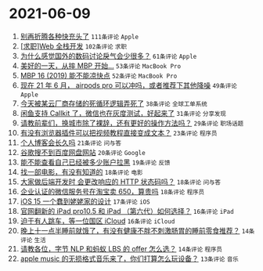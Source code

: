 # 2021-06-09

1. [别再折腾各种快充头了](https://www.v2ex.com/t/782291) `111条评论` `Apple`
1. [[求职]Web 全栈开发](https://www.v2ex.com/t/782290) `102条评论` `求职`
1. [为什么感觉国外的数码讨论戾气会少很多？](https://www.v2ex.com/t/782317) `61条评论` `Apple`
1. [美好的一天，从摔 MBP 开始...](https://www.v2ex.com/t/782320) `53条评论` `MacBook Pro`
1. [MBP 16 (2019) 能不能凉快点](https://www.v2ex.com/t/782299) `52条评论` `MacBook Pro`
1. [现在 21 年 6 月， airpods pro 可以冲吗，或者推荐下其他降噪](https://www.v2ex.com/t/782310) `49条评论` `Apple`
1. [今天被某云厂商存储的死循环逻辑弄死了](https://www.v2ex.com/t/782414) `38条评论` `全球工单系统`
1. [闲鱼支持 Callkit 了，微信也在灰度测试，好起来了](https://www.v2ex.com/t/782382) `31条评论` `分享发现`
1. [请教前辈们，换城市除了裸辞，还有更好的操作方法吗？](https://www.v2ex.com/t/782313) `29条评论` `职场话题`
1. [有没有浏览器插件可以把视频教程直接变成文本？](https://www.v2ex.com/t/782409) `23条评论` `程序员`
1. [个人博客会长久吗](https://www.v2ex.com/t/782405) `21条评论` `问与答`
1. [谷歌搜不到百度网盘网站](https://www.v2ex.com/t/782373) `20条评论` `Google`
1. [能不能查看自己已经被多少账户拉黑](https://www.v2ex.com/t/782294) `19条评论` `反馈`
1. [找一部电影，有没有知道的](https://www.v2ex.com/t/782416) `18条评论` `电影`
1. [大家做后端开发时 会更改响应的 HTTP 状态码吗？](https://www.v2ex.com/t/782322) `18条评论` `问与答`
1. [企业认证的微信服务号在淘宝卖 650，算贵吗](https://www.v2ex.com/t/782321) `18条评论` `程序员`
1. [iOS 15 一个蠢到姥姥家的设计](https://www.v2ex.com/t/782300) `17条评论` `iOS`
1. [官网翻新的 iPad pro10.5 和 iPad （第六代）如何选择？](https://www.v2ex.com/t/782323) `16条评论` `iPad`
1. [迫于有人跳车，等一位国区 iCloud](https://www.v2ex.com/t/782293) `16条评论` `iCloud`
1. [晚上十一点半睡前就饿了，有没有健康不胖不刺激肠胃的睡前零食推荐？](https://www.v2ex.com/t/782396) `14条评论` `生活`
1. [请教各位，字节 NLP 和蚂蚁 LBS 的 offer 怎么选？](https://www.v2ex.com/t/782374) `14条评论` `程序员`
1. [apple music 的无损格式音乐来了，你们打算怎么玩设备？](https://www.v2ex.com/t/782384) `13条评论` `音乐`
